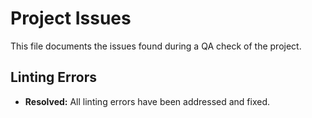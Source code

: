 # Project Issues

This file documents the issues found during a QA check of the project.

## Linting Errors

*   **Resolved:** All linting errors have been addressed and fixed.
